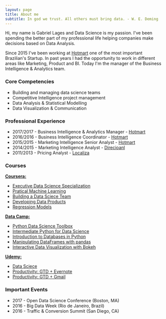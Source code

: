 ```yaml
---
layout: page
title: About me
subtitle: In god we trust. All others must bring data. - W. E. Deming
---
```


Hi, my name is Gabriel Lages and Data Science is my passion. I've been spending the better part of my professional life helping companies make decisions based on Data Analysis.

Since 2015 I've been working at [Hotmart](http://www.hotmart.com) one of the most important Brazilian's Startup. In past years I had the opportunity to work in different areas like Marketing, Product and BI. Today I'm the manager of the Business Intelligence & Analytics team.

### Core Competencies
- Building and managing data science teams
- Competitive Intelligence project management 
- Data Analysis & Statistical Modelling
- Data Visualization & Communication

### Professional Experience
- 2017/2017 - Business Intelligence & Analytics Manager - [Hotmart](http://www.hotmart.com)
- 2016/2016 - Business Intelligence Coordinator - [Hotmart](http://www.hotmart.com)
- 2015/2015 - Marketing Intelligence Senior Analyst - [Hotmart](http://www.hotmart.com)
- 2014/2015 - Marketing Intelligence Analyst - [Direcioanl](https://www.direcional.com.br/)
- 2011/2013 - Pricing Analyst - [Localiza](https://www.localiza.com/)

### Courses
[**Coursera:**](https://www.coursera.com/)
 * [Executive Data Science Specialization](https://www.coursera.org/account/accomplishments/specialization/8H6M68HVVC8V)
 * [Pratical Machine Learning](https://www.coursera.org/account/accomplishments/verify/FFF884WCW7C9)
 * [Building a Data Sciece Team](https://www.coursera.org/account/accomplishments/verify/MWEWASMEZP6C)
 * [Developing Data Products](https://www.coursera.org/account/accomplishments/verify/SKAQGZMF3TMA)
 * [Regression Models](https://www.coursera.org/account/accomplishments/verify/YFGLD58DCW5B)
 
[**Data Camp:**](https://www.datacamp.com/)
 * [Python Data Science Toolbox](https://www.datacamp.com/courses/python-data-science-toolbox-part-1)
 * [Intermediate Python for Data Science](https://www.datacamp.com/courses/intermediate-python-for-data-science)
 * [Introduction to Databases in Python](https://www.datacamp.com/courses/introduction-to-relational-databases-in-python)
 * [Manipulating DataFrames with pandas](https://www.datacamp.com/courses/manipulating-dataframes-with-pandas)
 * [Interactive Data Visualization with Bokeh](https://www.datacamp.com/courses/interactive-data-visualization-with-bokeh)

[**Udemy:**](https://www.udemy.com/)
 * [Data Sciece](https://www.udemy.com/certificate/UC-XWAYVGJ6/)
 * [Productivity: GTD + Evernote](https://www.udemy.com/certificate/UC-G02HIR28/)
 * [Productivity: GTD + Gmail](https://www.udemy.com/certificate/UC-JUUZAY9W/)
 
### Important Events
- 2017 - Open Data Science Conference (Boston, MA)
- 2016 - Big Data Week (Rio de Janeiro, Brazil)
- 2016 - Traffic & Conversion Summit (San Diego, CA)
